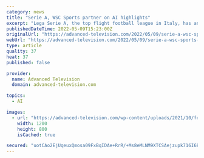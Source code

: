 ```yaml
---
category: news
title: "Serie A, WSC Sports partner on AI highlights"
excerpt: "Lega Serie A, the top flight football league in Italy, has announced a three-year partnership with WSC Sports, a global player in artificial intelligence (AI)-d"
publishedDateTime: 2022-05-09T15:23:00Z
originalUrl: "https://advanced-television.com/2022/05/09/serie-a-wsc-sports-partner-on-ai-highlights/"
webUrl: "https://advanced-television.com/2022/05/09/serie-a-wsc-sports-partner-on-ai-highlights/"
type: article
quality: 37
heat: 37
published: false

provider:
  name: Advanced Television
  domain: advanced-television.com

topics:
  - AI

images:
  - url: "https://advanced-television.com/wp-content/uploads/2021/10/football-juventus-italy.jpg"
    width: 1200
    height: 800
    isCached: true

secured: "uotCAo2EjUqeuxQmosa09FxBqIDAe+RrR/+Ms8eMLNM9XTCSAejzupk716I6BmNQi4v/Ay9HFi8L83R4tW3OX1LrrFeUwt1fKhKtb1/ecG2iAVcQmrV37OzAjP3WgP8DJvkAOrPPWcprKKzqgla1dYWhJN+lPIiUHwMmB5qCVteGQG2ehXaVHPFDtvnT/M2Jm6N5raLzqBLjKByV27AO/LPo1kOtXnBD3CDsPNC8SthPJ6jzt9u4BNRB2f97q+buahblSztG87bIVcFtad0SgtVep0pro4Z6plPDKSpy9AdsaaATeFPSECdle052h5q3m6LbcDGqA33Iso45PlX887iSqk/2bcO2yk6X4ROs+RI=;6N8h4yFzNHC3uK9RsLhjUA=="
---
```


